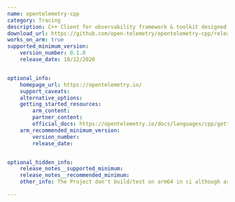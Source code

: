 ```yaml
---
name: opentelemetry-cpp
category: Tracing
description: C++ Client for observability framework & toolkit designed to create, manage telemetry data such as traces, metrics, and log.
download_url: https://github.com/open-telemetry/opentelemetry-cpp/releases
works_on_arm: true
supported_minimum_version:
    version_number: 0.1.0
    release_date: 18/12/2020


optional_info:
    homepage_url: https://opentelemetry.io/
    support_caveats:
    alternative_options:
    getting_started_resources:
        arm_content:
        partner_content:
        official_docs: https://opentelemetry.io/docs/languages/cpp/getting-started/
    arm_recommended_minimum_version:
        version_number:
        release_date:


optional_hidden_info:
    release_notes__supported_minimum:
    release_notes__recommended_minimum:
    other_info: The Project don't build/test on arm64 in ci although arm64 support is present, Refer- https://github.com/open-telemetry/opentelemetry-cpp/discussions/2261.

---
```

